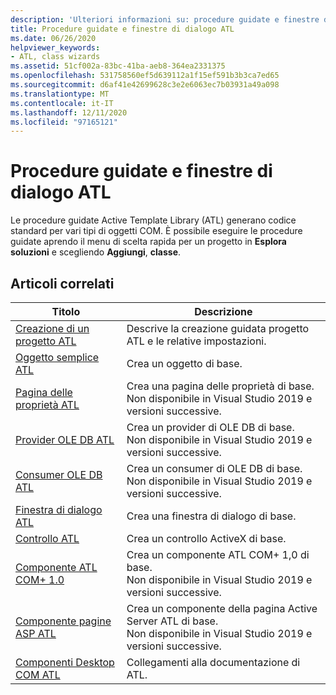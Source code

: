 ```yaml
---
description: 'Ulteriori informazioni su: procedure guidate e finestre di dialogo ATL'
title: Procedure guidate e finestre di dialogo ATL
ms.date: 06/26/2020
helpviewer_keywords:
- ATL, class wizards
ms.assetid: 51cf002a-83bc-41ba-aeb8-364ea2331375
ms.openlocfilehash: 531758560ef5d639112a1f15ef591b3b3ca7ed65
ms.sourcegitcommit: d6af41e42699628c3e2e6063ec7b03931a49a098
ms.translationtype: MT
ms.contentlocale: it-IT
ms.lasthandoff: 12/11/2020
ms.locfileid: "97165121"
---
```

# <a name="atl-wizards-and-dialog-boxes"></a>Procedure guidate e finestre di dialogo ATL

Le procedure guidate Active Template Library (ATL) generano codice standard per vari tipi di oggetti COM. È possibile eseguire le procedure guidate aprendo il menu di scelta rapida per un progetto in **Esplora soluzioni** e scegliendo **Aggiungi**, **classe**.

## <a name="related-articles"></a>Articoli correlati

|Titolo|Descrizione|
|-----------|-----------------|
|[Creazione di un progetto ATL](../../atl/reference/creating-an-atl-project.md)|Descrive la creazione guidata progetto ATL e le relative impostazioni.|
|[Oggetto semplice ATL](../../atl/reference/adding-an-atl-simple-object.md)|Crea un oggetto di base.|
|[Pagina delle proprietà ATL](../../atl/reference/adding-an-atl-property-page.md)|Crea una pagina delle proprietà di base.</br>Non disponibile in Visual Studio 2019 e versioni successive.|
|[Provider OLE DB ATL](../../atl/reference/adding-an-atl-ole-db-provider.md)|Crea un provider di OLE DB di base.</br>Non disponibile in Visual Studio 2019 e versioni successive.|
|[Consumer OLE DB ATL](../../atl/reference/adding-an-atl-ole-db-consumer.md)|Crea un consumer di OLE DB di base.</br>Non disponibile in Visual Studio 2019 e versioni successive.|
|[Finestra di dialogo ATL](../../atl/reference/adding-an-atl-dialog-box.md)|Crea una finestra di dialogo di base.|
|[Controllo ATL](../../atl/reference/adding-an-atl-control.md)|Crea un controllo ActiveX di base.|
|[Componente ATL COM+ 1.0](../../atl/reference/adding-an-atl-com-plus-1-0-component.md)|Crea un componente ATL COM+ 1,0 di base.</br>Non disponibile in Visual Studio 2019 e versioni successive.|
|[Componente pagine ASP ATL](../../atl/reference/adding-an-atl-active-server-page-component.md)|Crea un componente della pagina Active Server ATL di base.</br>Non disponibile in Visual Studio 2019 e versioni successive.|
|[Componenti Desktop COM ATL](../../atl/atl-com-desktop-components.md)|Collegamenti alla documentazione di ATL.|
